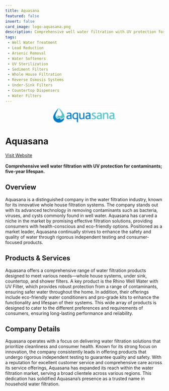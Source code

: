 ```yaml
---
title: Aquasana
featured: false
invert: false
card_image: logo-aquasana.png
description: Comprehensive well water filtration with UV protection for contaminants; five-year lifespan.
tags: 
 - Well Water Treatment
 - Lead Reduction
 - Arsenic Removal
 - Water Softeners
 - UV Sterilization
 - Sediment Filters
 - Whole House Filtration
 - Reverse Osmosis Systems
 - Under-Sink Filters
 - Countertop Dispensers
 - Water Filters
---
```


<div align="center">
<a href="https://www.aquasana.com/whole-house-water-filters/rhino-well-water-with-uv-filter-100365557.html?srsltid=AfmBOoqUmlL8syyIvn_Ok1g_re0N93iaTnZWITmXD-cI-FfmJmf2GMdX">
<img src="logo-aquasana.png" alt="Logo" style="min-width: 200px; max-width: 600px; height: auto;" >
</a>
</div>

# Aquasana
<a href="https://www.aquasana.com/whole-house-water-filters/rhino-well-water-with-uv-filter-100365557.html?srsltid=AfmBOoqUmlL8syyIvn_Ok1g_re0N93iaTnZWITmXD-cI-FfmJmf2GMdX">Visit Website</a>
<br>
<br>
**Comprehensive well water filtration with UV protection for contaminants; five-year lifespan.**

## Overview
Aquasana is a distinguished company in the water filtration industry, known for its innovative whole house filtration systems. The company stands out with its advanced technology in removing contaminants such as bacteria, viruses, and cysts commonly found in well water. Aquasana has carved a niche in the market by promising effective filtration solutions, providing consumers with health-conscious and eco-friendly options. Positioned as a market leader, Aquasana continually strives to enhance the safety and quality of water through rigorous independent testing and consumer-focused products.
## Products & Services 
Aquasana offers a comprehensive range of water filtration products designed to meet various needs—whole house systems, under sink, countertop, and shower filters. A key product is the Rhino Well Water with UV Filter, which provides robust protection from a range of contaminants, ensuring safer water throughout the home. In addition, their offerings include eco-friendly water conditioners and pro-grade kits to enhance the functionality and lifespan of their systems. This wide array of products is designed to cater to the different preferences and requirements of consumers, ensuring long-lasting performance and reliability.
## Company Details 
Aquasana operates with a focus on delivering water filtration solutions that prioritize cleanliness and consumer health. Known for its strong focus on innovation, the company consistently leads in offering products that undergo rigorous independent testing to guarantee quality and safety. With a reputation for excellent customer service and comprehensive care across its service offerings, Aquasana has expanded its reach within the water filtration market, serving a broad clientele across various regions. This dedication has solidified Aquasana’s presence as a trusted name in household water filtration.

